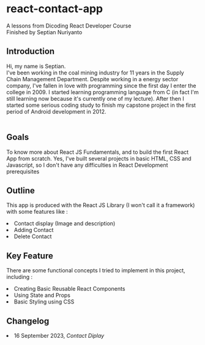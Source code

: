 # react-contact-app

A lessons from Dicoding React Developer Course<br>
Finished by Septian Nuriyanto

## Introduction

Hi, my name is Septian.<br>
I've been working in the coal mining industry for 11 years in the Supply Chain Management Department. Despite working in a energy sector company, I've fallen in love with programming since the first day I enter the college in 2009. I started learning programming language from C (in fact I'm still learning now because it's currently one of my lecture). After then I started some serious coding study to finish my capstone project in the first period of Android development in 2012.<br><br>

## Goals
To know more about React JS Fundamentals, and to build the first React App from scratch. Yes, I've built several projects in basic HTML, CSS and Javascript, so I don't have any difficulties in React Development prerequisites


## Outline
This app is produced with the React JS Library (I won't call it a framework) with some features like :

<li> Contact display (Image and description)
<li> Adding Contact
<li> Delete Contact

## Key Feature
There are some functional concepts I tried to implement in this project, including :
<li> Creating Basic Reusable React Components
<li> Using State and Props
<li> Basic Styling using CSS



## Changelog

<li> 16 September 2023, <i> Contact Diplay



